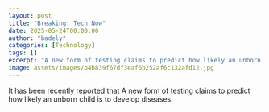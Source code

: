```yaml
---
layout: post
title: "Breaking: Tech Now"
date: 2025-05-24T00:00:00
author: "badely"
categories: [Technology]
tags: []
excerpt: "A new form of testing claims to predict how likely an unborn child is to develop diseases."
image: assets/images/b4b839f67df3eaf6b252af6c132afd12.jpg
---
```


It has been recently reported that A new form of testing claims to predict how likely an unborn child is to develop diseases.

